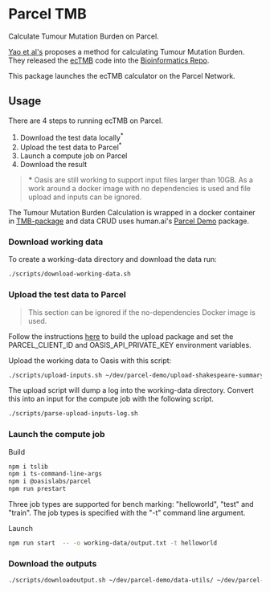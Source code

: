 # Parcel TMB
 Calculate Tumour Mutation Burden on Parcel.

[Yao et al's](https://www.nature.com/articles/s41598-020-61575-1) proposes a
method for calculating Tumour Mutation Burden. They released the
[ecTMB](https://github.com/bioinform/ecTMB) code into the
[Bioinformatics Repo](https://github.com/bioinform).

This package launches the ecTMB calculator on the Parcel Network.

## Usage

There are 4 steps to running ecTMB on Parcel.

1. Download the test data locally<sup>\*</sup>
1. Upload the test data to Parcel<sup>\*</sup>
1. Launch a compute job on Parcel
1. Download the result

> **\*** Oasis are still working to support input files larger than 10GB. As
> a work around a docker image with no dependencies is used and file upload
> and inputs can be ignored.

The Tumour Mutation Burden Calculation is wrapped in a docker
container in [TMB-package](https://github.com/humanai-repo/TMB-package)
and data CRUD uses human.ai's
[Parcel Demo](https://github.com/humanai-repo/parcel-demo) package.

### Download working data

To create a working-data directory and download the data run:

```bash
./scripts/download-working-data.sh
```

### Upload the test data to Parcel

> This section can be ignored if the no-dependencies Docker image is used.

Follow the instructions
[here](https://github.com/humanai-repo/parcel-demo/tree/main/upload-shakespeare-summary)
to build the upload package and set the PARCEL_CLIENT_ID and OASIS_API_PRIVATE_KEY
environment variables.

Upload the working data to Oasis with this script:

```bash
./scripts/upload-inputs.sh ~/dev/parcel-demo/upload-shakespeare-summary/ ~/dev/parcel-tmb/working-data/
```

The upload script will dump a log into the working-data directory. Convert this into an input for
the compute job with the following script.
```bash
./scripts/parse-upload-inputs-log.sh
```

### Launch the compute job
Build
```bash
npm i tslib
npm i ts-command-line-args
npm i @oasislabs/parcel
npm run prestart
```

Three job types are supported for bench marking: "helloworld", "test" and
"train". The job types is specified with the "-t" command line argument.

Launch
```bash
npm run start  -- -o working-data/output.txt -t helloworld
```

### Download the outputs

```bash
./scripts/downloadoutput.sh ~/dev/parcel-demo/data-utils/ ~/dev/parcel-tmb/working-data/
```